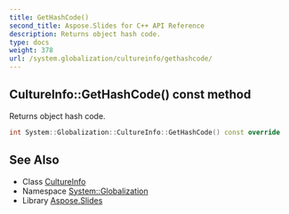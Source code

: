 ```yaml
---
title: GetHashCode()
second_title: Aspose.Slides for C++ API Reference
description: Returns object hash code.
type: docs
weight: 378
url: /system.globalization/cultureinfo/gethashcode/
---
```

## CultureInfo::GetHashCode() const method


Returns object hash code.

```cpp
int System::Globalization::CultureInfo::GetHashCode() const override
```

## See Also

* Class [CultureInfo](../)
* Namespace [System::Globalization](../../)
* Library [Aspose.Slides](../../../)